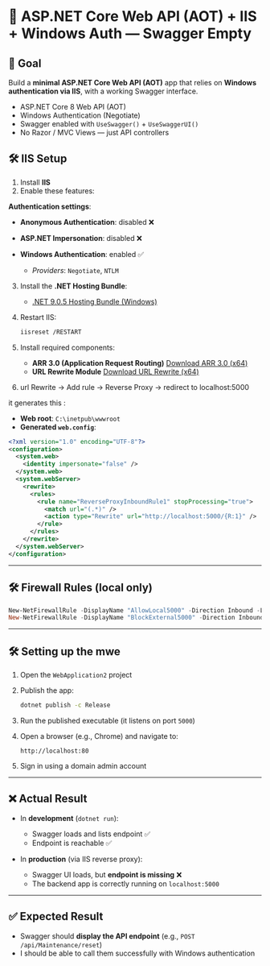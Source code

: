 
# 🔧 ASP.NET Core Web API (AOT) + IIS + Windows Auth — Swagger Empty

## 🎯 Goal

Build a **minimal ASP.NET Core Web API (AOT)** app that relies on **Windows authentication via IIS**, with a working Swagger interface.

* ASP.NET Core 8 Web API (AOT)
* Windows Authentication (Negotiate)
* Swagger enabled with `UseSwagger()` + `UseSwaggerUI()`
* No Razor / MVC Views — just API controllers


## 🛠️ IIS Setup

1. Install **IIS**
2. Enable these features:

**Authentication settings**:

  * **Anonymous Authentication**: disabled ❌
  * **ASP.NET Impersonation**: disabled ❌
  * **Windows Authentication**: enabled ✅

    * *Providers*: `Negotiate`, `NTLM`

3. Install the **.NET Hosting Bundle**:

   * [.NET 9.0.5 Hosting Bundle (Windows)](https://dotnet.microsoft.com/en-us/download/dotnet/9.0)
4. Restart IIS:

   ```bash
   iisreset /RESTART
   ```
5. Install required components:

   * **ARR 3.0 (Application Request Routing)**
     [Download ARR 3.0 (x64)](https://download.microsoft.com/download/e/9/8/e9849d6a-020e-47e4-9fd0-a023e99b54eb/requestRouter_amd64.msi)
   * **URL Rewrite Module**
     [Download URL Rewrite (x64)](https://download.microsoft.com/download/1/2/8/128E2E22-C1B9-44A4-BE2A-5859ED1D4592/rewrite_amd64_en-US.msi)

6. url Rewrite -> Add rule -> Reverse Proxy -> redirect to localhost:5000

it generates this :
* **Web root**: `C:\inetpub\wwwroot`
* **Generated `web.config`**:

```xml
<?xml version="1.0" encoding="UTF-8"?>
<configuration>
  <system.web>
    <identity impersonate="false" />
  </system.web>
  <system.webServer>
    <rewrite>
      <rules>
        <rule name="ReverseProxyInboundRule1" stopProcessing="true">
          <match url="(.*)" />
          <action type="Rewrite" url="http://localhost:5000/{R:1}" />
        </rule>
      </rules>
    </rewrite>
  </system.webServer>
</configuration>
```
---

## 🛠️ Firewall Rules (local only)

```powershell
New-NetFirewallRule -DisplayName "AllowLocal5000" -Direction Inbound -LocalPort 5000 -Protocol TCP -Action Allow -RemoteAddress 127.0.0.1
New-NetFirewallRule -DisplayName "BlockExternal5000" -Direction Inbound -LocalPort 5000 -Protocol TCP -Action Block
```
---
## 🛠️ Setting up the mwe
1. Open the `WebApplication2` project
2. Publish the app:
   ```bash
   dotnet publish -c Release
3. Run the published executable (it listens on port `5000`)
4. Open a browser (e.g., Chrome) and navigate to:

   ```
   http://localhost:80
   ```
5. Sign in using a domain admin account

---

## ❌ Actual Result

* In **development** (`dotnet run`):

  * Swagger loads and lists endpoint ✅
  * Endpoint is reachable ✅

* In **production** (via IIS reverse proxy):

  * Swagger UI loads, but **endpoint is missing** ❌
  * The backend app is correctly running on `localhost:5000`

---

## ✅ Expected Result

* Swagger should **display the API endpoint** (e.g., `POST /api/Maintenance/reset`)
* I should be able to call them successfully with Windows authentication


